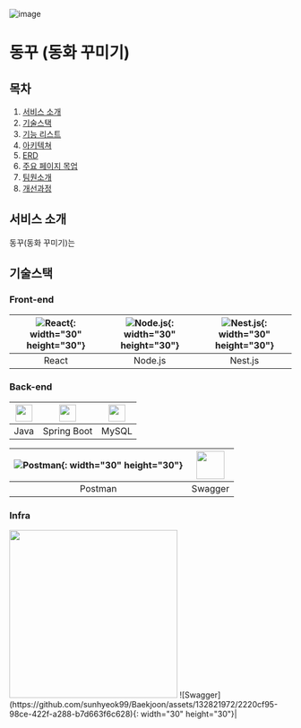 
![image](https://github.com/sunhyeok99/Baekjoon/assets/132821972/35a05e83-ef44-42f5-b373-d77c376f2e86)
 
# 동꾸 (동화 꾸미기)

## 목차

1. [서비스 소개](#서비스소개)
2. [기술스택](#기술스택)
3. [기능 리스트](#기능리스트)
4. [아키텍쳐](#아키텍쳐)
5. [ERD](#ERD)
6. [주요 페이지 목업](#주요페이지목업)
7. [팀원소개](#팀원소개)
8. [개선과정](#개선과정)

## 서비스 소개
동꾸(동화 꾸미기)는 

## 기술스택

### Front-end

|![React](https://camo.githubusercontent.com/91b30ff3d7d15143c1dbba499a8ad310bd829fbd45f65cacaeea175fac5d85aa/68747470733a2f2f70726f66696c696e61746f722e7269736861762e6465762f736b696c6c732d6173736574732f72656163742d6f726967696e616c2d776f72646d61726b2e737667){: width="30" height="30"}|![Node.js](https://camo.githubusercontent.com/9ff307d218aae4aa07155c709b7d3b5719a05c928b9eb60ed982ca7221fafcb9/68747470733a2f2f75706c6f61642e77696b696d656469612e6f72672f77696b6970656469612f636f6d6d6f6e732f7468756d622f642f64392f4e6f64652e6a735f6c6f676f2e7376672f3132303070782d4e6f64652e6a735f6c6f676f2e7376672e706e67){: width="30" height="30"}|![Nest.js](https://github.com/sunhyeok99/Baekjoon/assets/132821972/8107f138-fd82-4bf6-9af0-1261959c7a63){: width="30" height="30"}
|:---:|:---:|:---:|
|React|Node.js|Nest.js|

### Back-end

|<img src="https://camo.githubusercontent.com/ecd535b833a6520e8d8238ceffadb3b3dda6e854826193d419c305f3e52fee22/68747470733a2f2f70726f66696c696e61746f722e7269736861762e6465762f736b696c6c732d6173736574732f6a6176612d6f726967696e616c2d776f72646d61726b2e737667" width="30" height="30">|<img src="https://github.com/sunhyeok99/Baekjoon/assets/132821972/9bf23036-21cf-4da6-9111-6efbcef767f0" width="30" height="30">|<img src="https://github.com/sunhyeok99/Baekjoon/assets/132821972/4625b19e-d9fa-4f68-8d07-85da6ffba31c" width="30" height="30">|
|:---:|:---:|:---:|
|Java|Spring Boot|MySQL|

|![Postman](https://github.com/sunhyeok99/Baekjoon/assets/132821972/299cd1d8-5277-4809-a95c-c4a23dbf0e83){: width="30" height="30"}|<img src="https://github.com/sunhyeok99/Baekjoon/assets/132821972/2220cf95-98ce-422f-a288-b7d663f6c628" width="50" height="50">|
|:---:|:---:|
|Postman|Swagger|

### Infra

<img src="/img/myImg.png" width="300" height="300">
![Swagger](https://github.com/sunhyeok99/Baekjoon/assets/132821972/2220cf95-98ce-422f-a288-b7d663f6c628){: width="30" height="30"}|
